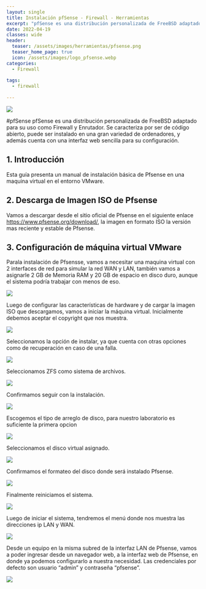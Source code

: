 ```yaml
---
layout: single
title: Instalación pfSense - Firewall - Herramientas
excerpt: "​pfSense es una distribución personalizada de FreeBSD adaptado para su uso como Firewall y Enrutador. Se caracteriza por ser de código abierto, puede ser instalado en una gran variedad de ordenadores, y además cuenta con una interfaz web sencilla para su configuración."
date: 2022-04-19
classes: wide
header:
  teaser: /assets/images/herramientas/pfsense.png
  teaser_home_page: true
  icon: /assets/images/logo_pfsense.webp
categories:
  - Firewall
 
tags:  
  - firewall
  
---
```


![]( /assets/images/herramientas/pfsense.png)

#pfSense
pfSense es una distribución personalizada de FreeBSD adaptado para su uso como Firewall y Enrutador. Se caracteriza por ser de código abierto, puede ser instalado en una gran variedad de ordenadores, y además cuenta con una interfaz web sencilla para su configuración.

## 1.  Introducción
Esta guía presenta un manual de instalación básica de Pfsense en una maquina virtual en el entorno VMware.

## 2. Descarga de Imagen ISO de Pfsense
Vamos a descargar desde el sitio oficial de Pfsense en el siguiente enlace  https://www.pfsense.org/download/, la imagen en formato ISO la versión mas reciente y estable de Pfsense.

## 3. Configuración de máquina virtual VMware
Parala instalación de Pfsensse, vamos a necesitar una maquina virtual con 2 interfaces de red para simular la red WAN y LAN, también vamos a asignarle 2 GB de Memoria RAM y 20 GB de espacio en disco duro, aunque el sistema podría trabajar con menos de eso.

![]( /assets/images/herramientas/pfsense2.png)

Luego de configurar las características de hardware y de cargar la imagen ISO que descargamos, vamos a iniciar la máquina virtual. Inicialmente debemos aceptar el copyright que nos muestra.

![]( /assets/images/herramientas/pfsense3.png)

Seleccionamos la opción de instalar, ya que cuenta con otras opciones como de recuperación en caso de una falla.

![]( /assets/images/herramientas/pfsense4.png)

Seleccionamos ZFS como sistema de archivos.

![]( /assets/images/herramientas/pfsense5.png)

Confirmamos seguir con la instalación.

![]( /assets/images/herramientas/pfsense6.png)

Escogemos el tipo de arreglo de disco, para nuestro laboratorio es suficiente la primera opcion

![]( /assets/images/herramientas/pfsense7.png)

Seleccionamos el disco virtual asignado.

![]( /assets/images/herramientas/pfsense8.png)

Confirmamos el formateo del disco donde será instalado Pfsense.

![]( /assets/images/herramientas/pfsense9.png)

Finalmente reiniciamos el sistema.

![]( /assets/images/herramientas/pfsense10.png)

Luego de iniciar el sistema, tendremos el menú donde nos muestra las direcciones ip LAN y WAN.

![]( /assets/images/herramientas/pfsense11.png)

Desde un equipo en la misma subred de la interfaz LAN de Pfsense, vamos a poder ingresar desde un navegador web, a la interfaz web de Pfsense, en donde ya podemos configurarlo a nuestra necesidad. Las credenciales por defecto son usuario “admin” y contraseña “pfsense”.

![]( /assets/images/herramientas/pfsense12.png)


